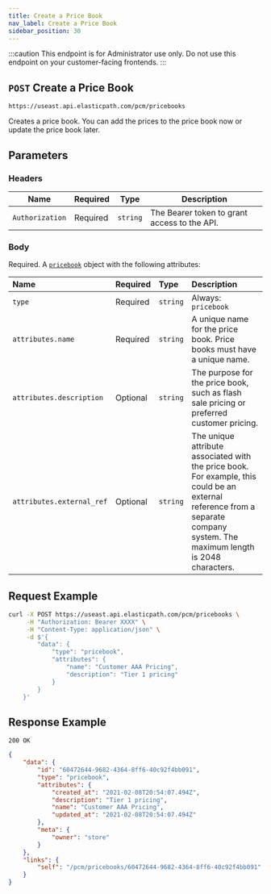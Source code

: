 ```yaml
---
title: Create a Price Book
nav_label: Create a Price Book
sidebar_position: 30
---
```


:::caution
This endpoint is for Administrator use only. Do not use this endpoint on your customer-facing frontends.
:::

## `POST` Create a Price Book

```http
https://useast.api.elasticpath.com/pcm/pricebooks
```

Creates a price book. You can add the prices to the price book now or update the price book later.

## Parameters

### Headers

| Name | Required | Type | Description |
| --- | --- | --- | --- |
| `Authorization` | Required | `string` | The Bearer token to grant access to the API. |

### Body

Required. A [`pricebook`](/docs/pxm/pricebooks/pxm-pricebooks/pxm-pricebooks-overview#the-pricebook-object) object with the following attributes:

| Name | Required | Type | Description                                                                                                                                                                  |
| :--- | :--- | :--- |:-----------------------------------------------------------------------------------------------------------------------------------------------------------------------------|
| `type` | Required | `string` | Always: `pricebook`                                                                                                                                                          |
| `attributes.name` | Required | `string` | A unique name for the price book. Price books must have a unique name.                                                                                                       |
| `attributes.description` | Optional  | `string` | The purpose for the price book, such as flash sale pricing or preferred customer pricing.                                                                                    |
| `attributes.external_ref` | Optional | `string` | The unique attribute associated with the price book. For example, this could be an external reference from a separate company system. The maximum length is 2048 characters. |

## Request Example

```bash
curl -X POST https://useast.api.elasticpath.com/pcm/pricebooks \
     -H "Authorization: Bearer XXXX" \
     -H "Content-Type: application/json" \
     -d $'{
        "data": {
            "type": "pricebook",
            "attributes": {
                "name": "Customer AAA Pricing",
                "description": "Tier 1 pricing"
            }
        }
    }'
```

## Response Example

`200 OK`

```json
{
    "data": {
        "id": "60472644-9682-4364-8ff6-40c92f4bb091",
        "type": "pricebook",
        "attributes": {
            "created_at": "2021-02-08T20:54:07.494Z",
            "description": "Tier 1 pricing",
            "name": "Customer AAA Pricing",
            "updated_at": "2021-02-08T20:54:07.494Z"
        },
        "meta": {
            "owner": "store"
        }
    },
    "links": {
        "self": "/pcm/pricebooks/60472644-9682-4364-8ff6-40c92f4bb091"
    }
}
```
